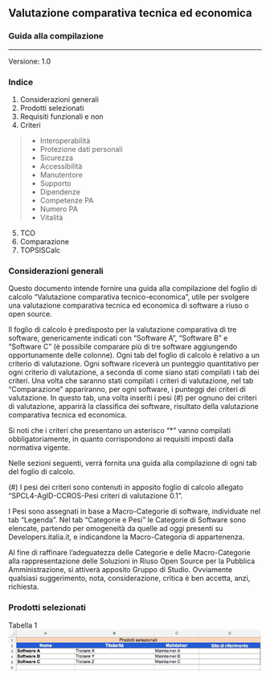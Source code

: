 ## Valutazione comparativa tecnica ed economica #

### Guida alla compilazione
***
Versione: 1.0


### Indice

1. Considerazioni generali
2. Prodotti selezionati
3. Requisiti funzionali e non
4. Criteri
> - Interoperabilità
> - Protezione dati personali
> - Sicurezza
> - Accessibilità
> - Manutentore
> - Supporto
> - Dipendenze
> - Competenze PA
> - Numero PA
> - Vitalità
5. TCO
6. Comparazione
7. TOPSISCalc


### Considerazioni generali

Questo documento intende fornire una guida alla compilazione del foglio di calcolo “Valutazione comparativa tecnico-economica”, utile per svolgere una valutazione comparativa tecnica ed economica di software a riuso o open source.

Il foglio di calcolo è predisposto per la valutazione comparativa di tre software, genericamente indicati con “Software A”, “Software B” e “Software C” (è possibile comparare più di tre software aggiungendo opportunamente delle colonne). Ogni tab del foglio di calcolo è relativo a un criterio di valutazione. Ogni software riceverà un punteggio quantitativo per ogni criterio di valutazione, a seconda di come siano stati compilati i tab dei criteri. Una volta che saranno stati compilati i criteri di valutazione, nel tab “Comparazione” appariranno, per ogni software, i punteggi dei criteri di valutazione. In questo tab, una volta inseriti i pesi (#) per ognuno dei criteri di valutazione, apparirà la classifica dei software, risultato della valutazione comparativa tecnica ed economica.

Si noti che i criteri che presentano un asterisco “*” vanno compilati obbligatoriamente, in quanto corrispondono ai requisiti imposti dalla normativa vigente.

Nelle sezioni seguenti, verrà fornita una guida alla compilazione di ogni tab del foglio di calcolo. 

(#) I pesi dei criteri sono contenuti in apposito foglio di calcolo allegato “SPCL4-AgID-CCROS-Pesi criteri di valutazione 0.1”.

I Pesi sono assegnati in base a Macro-Categorie di software, individuate nel tab “Legenda”. Nel tab “Categorie e Pesi” le Categorie di Software sono elencate, partendo per omogeneità da quelle ad oggi presenti su Developers.italia.it, e indicandone la Macro-Categoria di appartenenza.

Al fine di raffinare l’adeguatezza delle Categorie e delle Macro-Categorie alla rappresentazione delle Soluzioni in Riuso Open Source per la Pubblica Amministrazione, si attiverà apposito Gruppo di Studio. Ovviamente qualsiasi suggerimento, nota, considerazione, critica è ben accetta, anzi, richiesta.

### Prodotti selezionati

Tabella 1<img src="https://github.com/AgID/ccros-valcomp/blob/lab/images/Tab01.jpg" alt="Tabella 01">
